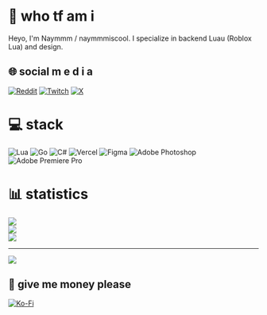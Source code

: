 # 💫 who tf am i
Heyo, I'm Naymmm / naymmmiscool. I specialize in backend Luau (Roblox Lua) and design.


## 🌐 social m e d i a
[![Reddit](https://img.shields.io/badge/Reddit-%23FF4500.svg?logo=Reddit&logoColor=white)](https://reddit.com/user/NaymmmYT) [![Twitch](https://img.shields.io/badge/Twitch-%239146FF.svg?logo=Twitch&logoColor=white)](https://twitch.tv/NaymmmDoesStuff) [![X](https://img.shields.io/badge/X-black.svg?logo=X&logoColor=white)](https://x.com/Naymmm_) 

# 💻 stack
![Lua](https://img.shields.io/badge/lua-%232C2D72.svg?style=plastic&logo=lua&logoColor=white) ![Go](https://img.shields.io/badge/go-%2300ADD8.svg?style=plastic&logo=go&logoColor=white) ![C#](https://img.shields.io/badge/c%23-%23239120.svg?style=plastic&logo=csharp&logoColor=white) ![Vercel](https://img.shields.io/badge/vercel-%23000000.svg?style=plastic&logo=vercel&logoColor=white) ![Figma](https://img.shields.io/badge/figma-%23F24E1E.svg?style=plastic&logo=figma&logoColor=white) ![Adobe Photoshop](https://img.shields.io/badge/adobe%20photoshop-%2331A8FF.svg?style=plastic&logo=adobe%20photoshop&logoColor=white) ![Adobe Premiere Pro](https://img.shields.io/badge/Adobe%20Premiere%20Pro-9999FF.svg?style=plastic&logo=Adobe%20Premiere%20Pro&logoColor=white)
# 📊 statistics
![](https://github-readme-stats.vercel.app/api?username=Naymmmm&theme=catppuccin_mocha&hide_border=false&include_all_commits=true&count_private=false)<br/>
![](https://github-readme-streak-stats.herokuapp.com/?user=Naymmmm&theme=catppuccin_mocha&hide_border=false)<br/>
![](https://github-readme-stats.vercel.app/api/top-langs/?username=Naymmmm&theme=catppuccin_mocha&hide_border=false&include_all_commits=true&count_private=false&layout=compact)

---
[![](https://visitcount.itsvg.in/api?id=Naymmmm&icon=6&color=6)](https://visitcount.itsvg.in)

  ## 🤑 give me money please
  [![Ko-Fi](https://img.shields.io/badge/Ko--fi-F16061?style=for-the-badge&logo=ko-fi&logoColor=white)](https://ko-fi.com/naymmm) 

  
<!-- Proudly created with GPRM ( https://gprm.itsvg.in ) -->
